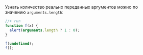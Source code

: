 Узнать количество реально переданных аргументов можно по значению `arguments.length`:

```js
//+ run
function f(x) {
  alert(arguments.length ? 1 : 0);
}

f(undefined);
f();
```

